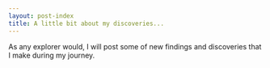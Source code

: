```yaml
---
layout: post-index
title: A little bit about my discoveries...
---
```



As any explorer would, I will post some of new findings and discoveries that I make during my journey. 
